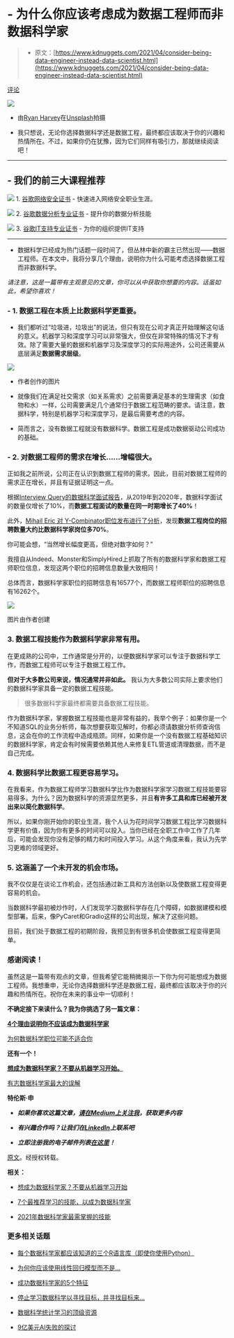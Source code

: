 # -   为什么你应该考虑成为数据工程师而非数据科学家

> -   原文：[https://www.kdnuggets.com/2021/04/consider-being-data-engineer-instead-data-scientist.html](https://www.kdnuggets.com/2021/04/consider-being-data-engineer-instead-data-scientist.html)

[评论](#comments)

![](../Images/c00a278df08c54f037582448194780de.png)

-   由[Ryan Harvey](https://unsplash.com/@tulane45ryan?utm_source=unsplash&utm_medium=referral&utm_content=creditCopyText)在[Unsplash](https://towardsdatascience.com/s/photos/lion?utm_source=unsplash&utm_medium=referral&utm_content=creditCopyText)拍摄

-   我只想说，无论你选择数据科学还是数据工程，最终都应该取决于你的兴趣和热情所在。不过，如果你仍在犹豫，因为它们同样有吸引力，那就继续阅读吧！

* * *

## -   我们的前三大课程推荐

![](../Images/0244c01ba9267c002ef39d4907e0b8fb.png) 1\. [谷歌网络安全证书](https://www.kdnuggets.com/google-cybersecurity) - 快速进入网络安全职业生涯。

![](../Images/e225c49c3c91745821c8c0368bf04711.png) 2\. [谷歌数据分析专业证书](https://www.kdnuggets.com/google-data-analytics) - 提升你的数据分析技能

![](../Images/0244c01ba9267c002ef39d4907e0b8fb.png) 3\. [谷歌IT支持专业证书](https://www.kdnuggets.com/google-itsupport) - 为你的组织提供IT支持

* * *

-   数据科学已经成为热门话题一段时间了，但丛林中新的霸主已然出现——数据工程师。在本文中，我将分享几个理由，说明你为什么可能考虑选择数据工程而非数据科学。

*请注意，这是一篇带有主观意见的文章，你可以从中获取你想要的内容。话虽如此，希望你喜欢！*

### -   1\. 数据工程在本质上比数据科学更重要。

-   我们都听过“垃圾进，垃圾出”的说法，但只有现在公司才真正开始理解这句话的意义。机器学习和深度学习可以非常强大，但仅在非常特殊的情况下才有效。除了需要大量的数据和机器学习及深度学习的实际用途外，公司还需要从底层满足**数据需求层级**。

![](../Images/6d4b80c12ba1798fe6c61ac5f75bb238.png)

-   作者创作的图片

-   就像我们在满足社交需求（如关系需求）之前需要满足基本的生理需求（如食物和水）一样，公司需要满足几个通常归于数据工程范畴的要求。请注意，数据科学，特别是机器学习和深度学习，是最后需要考虑的内容。

-   简而言之，没有数据工程就没有数据科学。数据工程是成功数据驱动公司成功的基础。

### -   2\. 对数据工程师的需求在增长……增幅很大。

正如我之前所说，公司正在认识到数据工程师的需求。因此，目前对数据工程师的需求正在增长，并且有证据证明这一点。

根据[Interview Query的数据科学面试报告](https://www.interviewquery.com/blog-data-science-interview-report)，从2019年到2020年，数据科学面试的数量仅增长了10%，而**数据工程面试的数量在同一时期增长了40%**！

此外，[Mihail Eric 对 Y-Combinator职位发布进行了分析](/2021/02/dont-need-data-scientists-need-data-engineers.html)，发现**数据工程岗位的招聘数量大约比数据科学家岗位多70%**。

你可能会想，“当然增长幅度更高，但绝对数字如何？”

我擅自从Indeed、Monster和SimplyHired上抓取了所有的数据科学家和数据工程师职位信息，发现这两个职位的招聘信息数量大致相同！

总体而言，数据科学家职位的招聘信息有16577个，而数据工程师职位的招聘信息有16262个。

![](../Images/ca9be20012c6e73b0eb656ed6dd29a90.png)

图片由作者创建

### 3\. 数据工程技能作为数据科学家非常有用。

在更成熟的公司中，工作通常是分开的，以便数据科学家可以专注于数据科学工作，而数据工程师可以专注于数据工程工作。

**但对于大多数公司来说，情况通常并非如此。** 我认为大多数公司实际上要求他们的数据科学家具备一定的数据工程技能。

> 很多数据科学家最终都需要具备数据工程技能。

作为数据科学家，掌握数据工程技能也是非常有益的，我举个例子：如果你是一个不知道SQL的业务分析师，每次想要获取见解时，你都必须请数据分析师查询信息，这会在你的工作流程中造成瓶颈。同样，如果你是一个没有数据工程基础知识的数据科学家，肯定会有时候需要依赖其他人来修复ETL管道或清理数据，而不是自己完成。

### 4\. 数据科学比数据工程更容易学习。

在我看来，作为数据工程师学习数据科学比作为数据科学家学习数据工程技能要容易得多。为什么？因为数据科学的资源显然更多，并且**有许多工具和库已经被开发出来以简化数据科学**。

所以，如果你刚开始你的职业生涯，我个人认为花时间学习数据工程比学习数据科学更有价值，因为你有更多的时间可以投入。当你已经在全职工作中工作了几年后，可能会发现你没有足够的精力和时间投入学习。从这个角度来看，我认为先学习更难的领域更好。

### 5\. 这涵盖了一个未开发的机会市场。

我不仅仅是在谈论工作机会，还包括通过新工具和方法创新以及使数据工程变得更容易的机会。

当数据科学最初被炒作时，人们发现学习数据科学存在几个障碍，如数据建模和模型部署。后来，像PyCaret和Gradio这样的公司出现，解决了这些问题。

目前，我们处于数据工程的初期阶段，我预见到有很多机会使数据工程变得更简单。

### 感谢阅读！

虽然这是一篇带有观点的文章，但我希望它能稍微揭示一下你为何可能想成为数据工程师。我想重申，无论你选择数据科学还是数据工程，最终都应该取决于你的兴趣和热情所在。祝你在未来的事业中一切顺利！

**不确定接下来读什么？我为你挑选了另一篇文章：**

[**4个理由说明你不应该成为数据科学家**](https://www.kdnuggets.com/2021/12/three-r-libraries-every-data-scientist-know-even-python.html)

[为何数据科学职位可能不适合你](https://towardsdatascience.com/4-reasons-why-you-shouldnt-be-a-data-scientist-e3cc6c1d50e)

**还有一个！**

[**想成为数据科学家？不要从机器学习开始。**](https://www.kdnuggets.com/2021/12/three-r-libraries-every-data-scientist-know-even-python.html)

[有志数据科学家最大的误解](https://towardsdatascience.com/want-to-be-a-data-scientist-dont-learn-machine-learning-28e418d9af2f)

**特伦斯·申**

+   ***如果你喜欢这篇文章，***[***请在Medium上关注我***](https://medium.com/@terenceshin)***，获取更多内容***

+   ***有兴趣合作吗？让我们在***[***LinkedIn***](https://www.linkedin.com/in/terenceshin/)***上联系吧***

+   ***立即注册我的电子邮件列表***[***在这里***](https://forms.gle/tprRyQxDC5UjhXpN6)***！***

[原文](https://towardsdatascience.com/why-you-should-consider-being-a-data-engineer-instead-of-a-data-scientist-2cf4e19dc019)。经授权转载。

**相关：**

+   [想成为数据科学家？不要从机器学习开始](/2021/01/data-scientist-dont-start-machine-learning.html)

+   [7个最推荐学习的技能，以成为数据科学家](/2021/02/7-most-recommended-skills-data-scientist.html)

+   [2021年数据科学家最需掌握的技能](/2021/04/most-demand-skills-data-scientists.html)

### 更多相关话题

+   [每个数据科学家都应该知道的三个R语言库（即使你使用Python）](https://www.kdnuggets.com/2021/12/three-r-libraries-every-data-scientist-know-even-python.html)

+   [为何你应该使用线性回归模型而不是…](https://www.kdnuggets.com/2021/08/3-reasons-linear-regression-instead-neural-networks.html)

+   [成功数据科学家的5个特征](https://www.kdnuggets.com/2021/12/5-characteristics-successful-data-scientist.html)

+   [停止学习数据科学以寻找目标，并寻找目标来…](https://www.kdnuggets.com/2021/12/stop-learning-data-science-find-purpose.html)

+   [数据科学统计学习的顶级资源](https://www.kdnuggets.com/2021/12/springboard-top-resources-learn-data-science-statistics.html)

+   [9亿美元AI失败的探讨](https://www.kdnuggets.com/2021/12/9b-ai-failure-examined.html)
